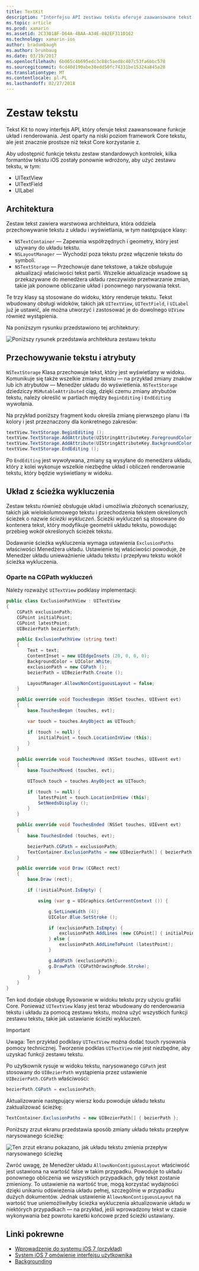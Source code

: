 ```yaml
---
title: TextKit
description: "Interfejsu API zestawu tekstu oferuje zaawansowane tekst układ i renderowania funkcje w Xamarin.iOS."
ms.topic: article
ms.prod: xamarin
ms.assetid: 2C33018F-D64A-4BAA-A34E-082EF311D162
ms.technology: xamarin-ios
author: bradumbaugh
ms.author: brumbaug
ms.date: 03/19/2017
ms.openlocfilehash: 6b065c4b695edc3c88c5aed8c407c53fa6bbc578
ms.sourcegitcommit: 6cd40d190abe38edd50fc74331be15324a845a28
ms.translationtype: MT
ms.contentlocale: pl-PL
ms.lasthandoff: 02/27/2018
---
```

# <a name="text-kit"></a>Zestaw tekstu

Tekst Kit to nowy interfejs API, który oferuje tekst zaawansowane funkcje układ i renderowania. Jest oparty na niski poziom framework Core tekstu, ale jest znacznie prostsze niż tekst Core korzystanie z.

Aby udostępnić funkcje tekstu zestaw standardowych kontrolek, kilka formantów tekstu iOS zostały ponownie wdrożony, aby użyć zestawu tekstu, w tym:

-  UITextView
-  UITextField
-  UILabel


## <a name="architecture"></a>Architektura

Zestaw tekst zawiera warstwowa architektura, która oddziela przechowywanie tekstu z układu i wyświetlania, w tym następujące klasy:

-  `NSTextContainer` — Zapewnia współrzędnych i geometry, który jest używany do układu tekstu.
-  `NSLayoutManager` — Wychodzi poza tekstu przez włączenie tekstu do symboli. 
-  `NSTextStorage` — Przechowuje dane tekstowe, a także obsługuje aktualizacji właściwości tekst partii. Wszelkie aktualizacje wsadowe są przekazywane do menedżera układu rzeczywiste przetwarzanie zmian, takie jak ponowne obliczanie układ i ponownego narysowania tekst.


Te trzy klasy są stosowane do widoku, który renderuje tekstu. Tekst wbudowany obsługi widoków, takich jak `UITextView`, `UITextField`, i `UILabel` już je ustawić, ale można utworzyć i zastosować je do dowolnego `UIView` również wystąpienia.

Na poniższym rysunku przedstawiono tej architektury:

 ![](textkit-images/textkitarch.png "Poniższy rysunek przedstawia architektura zestawu tekstu")

## <a name="text-storage-and-attributes"></a>Przechowywanie tekstu i atrybuty

`NSTextStorage` Klasa przechowuje tekst, który jest wyświetlany w widoku. Komunikuje się także wszelkie zmiany tekstu — na przykład zmiany znaków lub ich atrybutów — Menedżer układu do wyświetlenia. `NSTextStorage` dziedziczy `MSMutableAttributed` ciąg, dzięki czemu zmiany atrybutów tekstu, należy określić w partiach między `BeginEditing` i `EndEditing` wywołania.

Na przykład poniższy fragment kodu określa zmianę pierwszego planu i tła kolory i jest przeznaczony dla konkretnego zakresów:

```csharp
textView.TextStorage.BeginEditing ();
textView.TextStorage.AddAttribute(UIStringAttributeKey.ForegroundColor, UIColor.Green, new NSRange(200, 400));
textView.TextStorage.AddAttribute(UIStringAttributeKey.BackgroundColor, UIColor.Black, new NSRange(210, 300));
textView.TextStorage.EndEditing ();
```

Po `EndEditing` jest wywoływana, zmiany są wysyłane do menedżera układu, który z kolei wykonuje wszelkie niezbędne układ i obliczeń renderowanie tekstu, który będzie wyświetlany w widoku.

## <a name="layout-with-exclusion-path"></a>Układ z ścieżka wykluczenia

Zestaw tekstu również obsługuje układ i umożliwia złożonych scenariuszy, takich jak wielokolumnowego tekstu i przechodzenia tekstem określonych ścieżek o nazwie *ścieżki wykluczeń*. Ścieżki wykluczeń są stosowane do kontenera tekst, który modyfikuje geometrii układu tekstu, powodując przebieg wokół określonych ścieżek tekstu.

Dodawanie ścieżka wykluczenia wymaga ustawienia `ExclusionPaths` właściwości Menedżera układu. Ustawienie tej właściwości powoduje, że Menedżer układu unieważnienie układu tekstu i przepływu tekstu wokół ścieżka wykluczenia.

### <a name="exclusion-based-on-a-cgpath"></a>Oparte na CGPath wykluczeń

Należy rozważyć `UITextView` podklasy implementacji:

```csharp
public class ExclusionPathView : UITextView
{
    CGPath exclusionPath;
    CGPoint initialPoint;
    CGPoint latestPoint;
    UIBezierPath bezierPath;

    public ExclusionPathView (string text)
    {
        Text = text;
        ContentInset = new UIEdgeInsets (20, 0, 0, 0);
        BackgroundColor = UIColor.White;
        exclusionPath = new CGPath ();
        bezierPath = UIBezierPath.Create ();

        LayoutManager.AllowsNonContiguousLayout = false;
    }

    public override void TouchesBegan (NSSet touches, UIEvent evt)
    {
        base.TouchesBegan (touches, evt);

        var touch = touches.AnyObject as UITouch;

        if (touch != null) {
            initialPoint = touch.LocationInView (this);
        }
    }

    public override void TouchesMoved (NSSet touches, UIEvent evt)
    {
        base.TouchesMoved (touches, evt);

        UITouch touch = touches.AnyObject as UITouch;

        if (touch != null) {
            latestPoint = touch.LocationInView (this);
            SetNeedsDisplay ();
        }
    }

    public override void TouchesEnded (NSSet touches, UIEvent evt)
    {
        base.TouchesEnded (touches, evt);

        bezierPath.CGPath = exclusionPath;
        TextContainer.ExclusionPaths = new UIBezierPath[] { bezierPath };
    }

    public override void Draw (CGRect rect)
    {
        base.Draw (rect);

        if (!initialPoint.IsEmpty) {

            using (var g = UIGraphics.GetCurrentContext ()) {

                g.SetLineWidth (4);
                UIColor.Blue.SetStroke ();

                if (exclusionPath.IsEmpty) {
                    exclusionPath.AddLines (new CGPoint[] { initialPoint, latestPoint });
                } else {
                    exclusionPath.AddLineToPoint (latestPoint);
                }

                g.AddPath (exclusionPath);
                g.DrawPath (CGPathDrawingMode.Stroke);
            }
        }
    }
}
```

Ten kod dodaje obsługę Rysowanie w widoku tekstu przy użyciu grafiki Core. Ponieważ `UITextView` klasy jest teraz wbudowany do renderowania tekstu i układu za pomocą zestawu tekstu, można użyć wszystkich funkcji zestawu tekstu, takie jak ustawianie ścieżki wykluczeń.

> [!IMPORTANT]
>   Uwaga: Ten przykład podklasy `UITextView` można dodać touch rysowania pomocy technicznej. Tworzenie podklas `UITextView` nie jest niezbędne, aby uzyskać funkcji zestawu tekstu.



Po użytkownik rysuje w widoku tekstu, narysowanego `CGPath` jest stosowany do `UIBezierPath` wystąpienia przez ustawienie `UIBezierPath.CGPath` właściwości:

```csharp
bezierPath.CGPath = exclusionPath;
```

Aktualizowanie następujący wiersz kodu powoduje układu tekstu zaktualizować ścieżkę:

```csharp
TextContainer.ExclusionPaths = new UIBezierPath[] { bezierPath };
```

Poniższy zrzut ekranu przedstawia sposób zmiany układu tekstu przepływ narysowanego ścieżkę:

<!-- ![](textkit-images/exclusionpath1.png "This screenshot illustrates how the text layout changes to flow around the drawn path")--> 
![](textkit-images/exclusionpath2.png "Ten zrzut ekranu pokazano, jak układu tekstu zmienia przepływ narysowanego ścieżkę")

Zwróć uwagę, że Menedżer układu `AllowsNonContiguousLayout` właściwość jest ustawiona na wartość false w takim przypadku. Powoduje to układu ponownego obliczenia we wszystkich przypadkach, gdy tekst zostanie zmieniony. To ustawienie na wartość true, mogą korzystać wydajności dzięki unikaniu odświeżenia układu pełnej, szczególnie w przypadku dużych dokumentów. Jednak ustawienie `AllowsNonContiguousLayout` na wartość true uniemożliwiłyby ścieżka wykluczenia aktualizowanie układu w niektórych przypadkach — na przykład, jeśli wprowadzony tekst w czasie wykonywania bez powrotu karetki końcowe przed ścieżki ustawiany.


## <a name="related-links"></a>Linki pokrewne

- [Wprowadzenie do systemu iOS 7 (przykład)](https://developer.xamarin.com/samples/monotouch/IntroToiOS7)
- [System iOS 7 omówienie interfejsu użytkownika](~/ios/platform/introduction-to-ios7/ios7-ui.md)
- [Backgrounding](~/ios/app-fundamentals/backgrounding/index.md)
